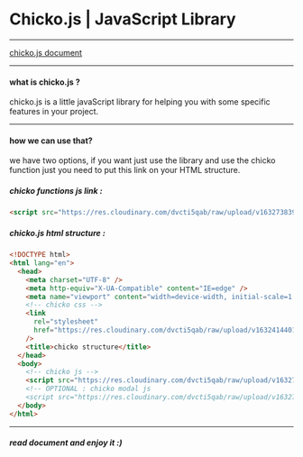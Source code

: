 # Chicko.js  | JavaScript Library

------------

[chicko.js document](https://www.dropbox.com/s/z0i2jxyetxy97pk/chicko_js.pdf?dl=0 "chicko.js document")

------------




####  what is chicko.js ? 
chicko.js is a little javaScript library for helping you with some specific features in your project.

------------

#### how we can use that?
we have two options, if you want just use the library and use the chicko function just you need to put this link on your HTML structure.
##### chicko functions js link : 
```html
<script src="https://res.cloudinary.com/dvcti5qab/raw/upload/v1632738395/modal-chicko.min_u17eq7.js"></script>
```

##### chicko.js html structure : 
```html
<!DOCTYPE html>
<html lang="en">
  <head>
    <meta charset="UTF-8" />
    <meta http-equiv="X-UA-Compatible" content="IE=edge" />
    <meta name="viewport" content="width=device-width, initial-scale=1.0" />
    <!-- chicko css -->
    <link
      rel="stylesheet"
      href="https://res.cloudinary.com/dvcti5qab/raw/upload/v1632414401/chicko.min_hf7lmc.css"
    />
    <title>chicko structure</title>
  </head>
  <body>
    <!-- chicko js -->
    <script src="https://res.cloudinary.com/dvcti5qab/raw/upload/v1632738316/chicko.min_se62ja.js"></script>
    <!-- OPTIONAL : chicko modal js
    <script src="https://res.cloudinary.com/dvcti5qab/raw/upload/v1632738395/modal-chicko.min_u17eq7.js"></script> -->
  </body>
</html>

```

------------


#####  read document and enjoy it :)
